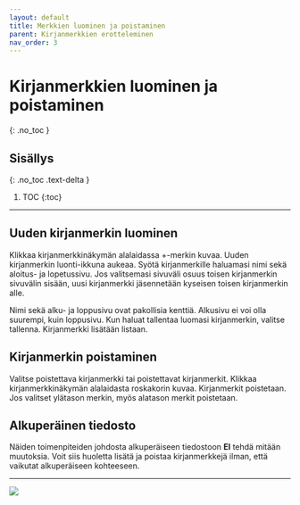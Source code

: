 ```yaml
---
layout: default
title: Merkkien luominen ja poistaminen
parent: Kirjanmerkkien erotteleminen
nav_order: 3
---
```


# Kirjanmerkkien luominen ja poistaminen
{: .no_toc }

## Sisällys
{: .no_toc .text-delta }

1. TOC
{:toc}

---

## Uuden kirjanmerkin luominen

Klikkaa kirjanmerkkinäkymän alalaidassa +-merkin kuvaa. Uuden kirjanmerkin luonti-ikkuna aukeaa. Syötä kirjanmerkille haluamasi nimi sekä aloitus- ja lopetussivu. Jos valitsemasi sivuväli osuus toisen kirjanmerkin sivuvälin sisään, uusi kirjanmerkki jäsennetään kyseisen toisen kirjanmerkin alle.

Nimi sekä alku- ja loppusivu ovat pakollisia kenttiä. Alkusivu ei voi olla suurempi, kuin loppusivu. Kun haluat tallentaa luomasi kirjanmerkin, valitse tallenna. Kirjanmerkki lisätään listaan.

## Kirjanmerkin poistaminen

Valitse poistettava kirjanmerkki tai poistettavat kirjanmerkit. Klikkaa kirjanmerkkinäkymän alalaidasta roskakorin kuvaa. Kirjanmerkit poistetaan. Jos valitset ylätason merkin, myös alatason merkit poistetaan.

## Alkuperäinen tiedosto

Näiden toimenpiteiden johdosta alkuperäiseen tiedostoon **EI** tehdä mitään muutoksia. Voit siis huoletta lisätä ja poistaa kirjanmerkkejä ilman, että vaikutat alkuperäiseen kohteeseen.

---

<div class="instruction_image">
  <img src="https://codex-fi.github.io/Opus/ui/gif/extract/add_and_delete.gif">
</div> 
